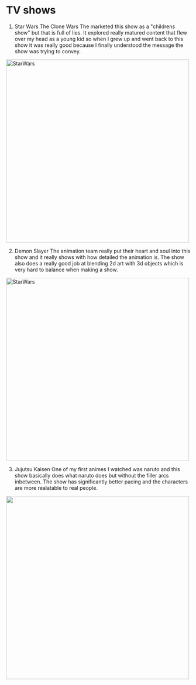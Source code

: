 # TV shows

1. Star Wars The Clone Wars
The marketed this show as a "childrens show" but that is full of lies. It explored really matured content that flew over my head
as a young kid so when I grew up and went back to this show it was really good because I finally understood the message 
the show was trying to convey.

<img src="https://m.media-amazon.com/images/M/MV5BZWFlNzRmOTItZjY1Ni00ZjZkLTk5MDgtOGFhOTYzNWFhYzhmXkEyXkFqcGdeQXVyMDM2NDM2MQ@@._V1_.jpg" alt="StarWars" height="500"/>

2. Demon Slayer
The animation team really put their heart and soul into this show and it really shows with how detailed the animation is.
The show also does a really good job at blending 2d art with 3d objects which is very hard to balance when making a show.

<img src="https://pbs.twimg.com/media/FAI4Bg5VcAAoMJY.jpg" alt="StarWars" height="500"/>

3. Jujutsu Kaisen
One of my first animes I watched was naruto and this show basically does what naruto does but without the filler arcs inbetween.
The show has significantly better pacing and the characters are more realatable to real people.

<img src="https://images-na.ssl-images-amazon.com/images/I/81U9w5zFvwL.jpg" height="500"/>


